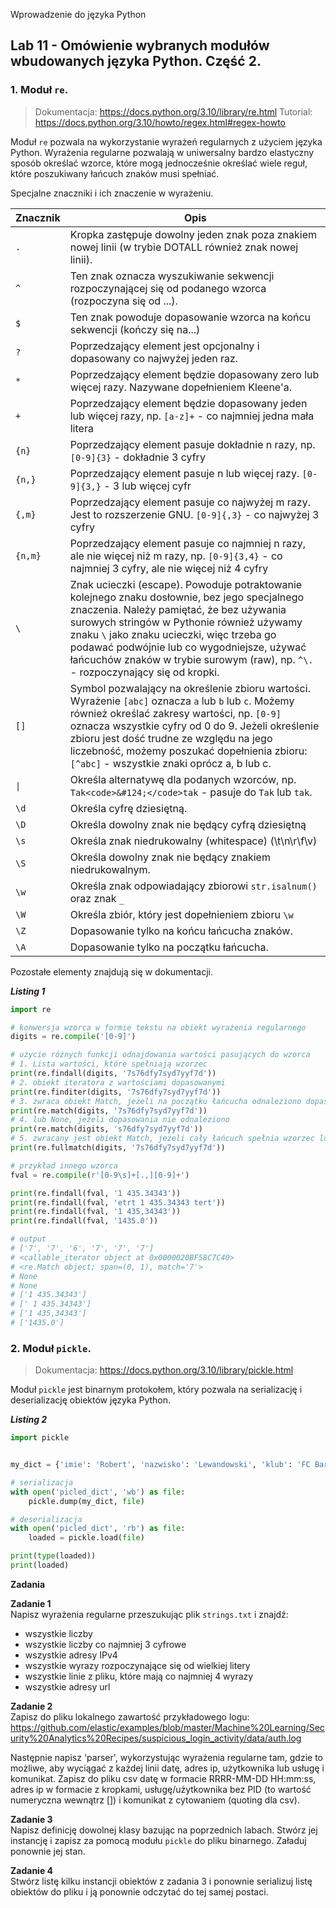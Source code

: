Wprowadzenie do języka Python

## Lab 11 - Omówienie wybranych modułów wbudowanych języka Python. Część 2.


### **1. Moduł `re`.**

> Dokumentacja: https://docs.python.org/3.10/library/re.html
> Tutorial: https://docs.python.org/3.10/howto/regex.html#regex-howto

Moduł `re` pozwala na wykorzystanie wyrażeń regularnych z użyciem języka Python. Wyrażenia regularne pozwalają w uniwersalny bardzo elastyczny sposób określać wzorce, które mogą jednocześnie określać wiele reguł, które poszukiwany łańcuch znaków musi spełniać. 

Specjalne znaczniki i ich znaczenie w wyrażeniu.

| Znacznik | Opis |
|--|----------------------------------------------------|
| `.` | Kropka zastępuje dowolny jeden znak poza znakiem nowej linii (w trybie DOTALL również znak nowej linii). 
| `^` | Ten znak oznacza wyszukiwanie sekwencji rozpoczynającej się od podanego wzorca (rozpoczyna się od ...).
| `$` | Ten znak powoduje dopasowanie wzorca na końcu sekwencji (kończy się na...)                               
| `?` | Poprzedzający element jest opcjonalny i dopasowany co najwyżej jeden raz.                                
| `*` | Poprzedzający element będzie dopasowany zero lub więcej razy. Nazywane dopełnieniem Kleene'a.            
| `+` | Poprzedzający element będzie dopasowany jeden lub więcej razy, np. `[a-z]+` - co najmniej jedna mała litera                                          
| `{n}` | Poprzedzający element pasuje dokładnie n razy, np. `[0-9]{3}` - dokładnie 3 cyfry                                
| `{n,}` | Poprzedzający element pasuje n lub więcej razy. `[0-9]{3,}` - 3 lub więcej cyfr
| `{,m}` | Poprzedzający element pasuje co najwyżej m razy. Jest to rozszerzenie GNU. `[0-9]{,3}` - co najwyżej 3 cyfry
| `{n,m}` | Poprzedzający element pasuje co najmniej n razy, ale nie więcej niż m razy, np. `[0-9]{3,4}` - co najmniej 3 cyfry, ale nie więcej niż 4 cyfry
| ``\`` | Znak ucieczki (escape). Powoduje potraktowanie kolejnego znaku dosłownie, bez jego specjalnego znaczenia. Należy pamiętać, że bez używania surowych stringów w Pythonie również używamy znaku ``\`` jako znaku ucieczki, więc trzeba go podawać podwójnie lub co wygodniejsze, używać łańcuchów znaków w trybie surowym (raw), np. `^\.` - rozpoczynający się od kropki.
| `[]` | Symbol pozwalający na określenie zbioru wartości. Wyrażenie `[abc]` oznacza `a` lub `b` lub `c`. Możemy również określać zakresy wartości, np. `[0-9]` oznacza wszystkie cyfry od 0 do 9. Jeżeli określenie zbioru jest dość trudne ze względu na jego liczebność, możemy poszukać dopełnienia zbioru: `[^abc]` - wszystkie znaki oprócz a, b lub c.
|<code>&#124;</code>| Określa alternatywę dla podanych wzorców, np. `Tak<code>&#124;</code>tak` - pasuje do `Tak` lub `tak`.
|`\d`| Określa cyfrę dziesiętną.
|`\D`| Określa dowolny znak nie będący cyfrą dziesiętną
|`\s`| Określa znak niedrukowalny (whitespace) (\t\n\r\f\v)
|`\S`| Określa dowolny znak nie będący znakiem niedrukowalnym.
|`\w`| Określa znak odpowiadający zbiorowi `str.isalnum()` oraz znak `_`
|`\W`| Określa zbiór, który jest dopełnieniem zbioru `\w`
|`\Z`| Dopasowanie tylko na końcu łańcucha znaków.
|`\A`| Dopasowanie tylko na początku łańcucha.

Pozostałe elementy znajdują się w dokumentacji.

**_Listing 1_**
```python
import re

# konwersja wzorca w formie tekstu na obiekt wyrażenia regularnego
digits = re.compile('[0-9]')

# użycie różnych funkcji odnajdowania wartości pasujących do wzorca
# 1. Lista wartości, które spełniają wzorzec
print(re.findall(digits, '7s76dfy7syd7yyf7d'))
# 2. obiekt iteratora z wartościami dopasowanymi
print(re.finditer(digits, '7s76dfy7syd7yyf7d'))
# 3. zwraca obiekt Match, jeżeli na początku łańcucha odnaleziono dopasowanie
print(re.match(digits, '7s76dfy7syd7yyf7d'))
# 4. lub None, jeżeli dopasowania nie odnaleziono
print(re.match(digits, 's76dfy7syd7yyf7d'))
# 5. zwracany jest obiekt Match, jeżeli cały łańcuch spełnia wzorzec lub None w innym przypadku
print(re.fullmatch(digits, '7s76dfy7syd7yyf7d'))

# przykład innego wzorca
fval = re.compile(r'[0-9\s]+[.,][0-9]+')

print(re.findall(fval, '1 435.34343'))
print(re.findall(fval, 'etrt 1 435.34343 tert'))
print(re.findall(fval, '1 435,34343'))
print(re.findall(fval, '1435.0'))

# output
# ['7', '7', '6', '7', '7', '7']
# <callable_iterator object at 0x0000020BF58C7C40>
# <re.Match object; span=(0, 1), match='7'>
# None
# None
# ['1 435.34343']
# [' 1 435.34343']
# ['1 435,34343']
# ['1435.0']
```

### **2. Moduł `pickle`.**

>Dokumentacja: https://docs.python.org/3.10/library/pickle.html

Moduł `pickle` jest binarnym protokołem, który pozwala na serializację i deserializację obiektów języka Python.

**_Listing 2_**
```python
import pickle


my_dict = {'imie': 'Robert', 'nazwisko': 'Lewandowski', 'klub': 'FC Barcelona', 'pozycja': 'napastnik'}

# serializacja
with open('picled_dict', 'wb') as file:
    pickle.dump(my_dict, file)

# deserializacja
with open('picled_dict', 'rb') as file:
    loaded = pickle.load(file)

print(type(loaded))
print(loaded)
```


**Zadania**  

**Zadanie 1**  
Napisz wyrażenia regularne przeszukując plik `strings.txt` i znajdź:
* wszystkie liczby
* wszystkie liczby co najmniej 3 cyfrowe
* wszystkie adresy IPv4
* wszystkie wyrazy rozpoczynające się od wielkiej litery
* wszystkie linie z pliku, które mają co najmniej 4 wyrazy
* wszystkie adresy url

**Zadanie 2**  
Zapisz do pliku lokalnego zawartość przykładowego logu: https://github.com/elastic/examples/blob/master/Machine%20Learning/Security%20Analytics%20Recipes/suspicious_login_activity/data/auth.log

Następnie napisz 'parser', wykorzystując wyrażenia regularne tam, gdzie to możliwe, aby wyciągać z każdej linii datę, adres ip, użytkownika lub usługę i komunikat.
Zapisz do pliku csv datę w formacie RRRR-MM-DD HH:mm:ss, adres ip w formacie z kropkami, usługę/użytkownika bez PID (to wartość numeryczna wewnątrz []) i komunikat z cytowaniem (quoting dla csv).

**Zadanie 3**  
Napisz definicję dowolnej klasy bazując na poprzednich labach. Stwórz jej instancję i zapisz za pomocą modułu `pickle` do pliku binarnego. Załaduj ponownie jej stan.

**Zadanie 4**  
Stwórz listę kilku instancji obiektów z zadania 3 i ponownie serializuj listę obiektów do pliku i ją ponownie odczytać do tej samej postaci.
